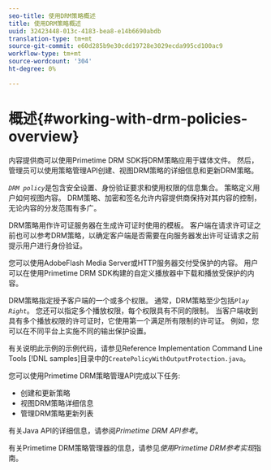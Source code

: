 ```yaml
---
seo-title: 使用DRM策略概述
title: 使用DRM策略概述
uuid: 32423448-013c-4183-bea8-e14b6690abdb
translation-type: tm+mt
source-git-commit: e60d285b9e30cdd19728e3029ecda995cd100ac9
workflow-type: tm+mt
source-wordcount: '304'
ht-degree: 0%

---
```



# 概述{#working-with-drm-policies-overview}

内容提供商可以使用Primetime DRM SDK将DRM策略应用于媒体文件。 然后，管理员可以使用策略管理API创建、视图DRM策略的详细信息和更新DRM策略。

*`DRM policy`*&#x200B;是包含安全设置、身份验证要求和使用权限的信息集合。 策略定义用户如何视图内容。 DRM策略、加密和签名允许内容提供商保持对其内容的控制，无论内容的分发范围有多广。

DRM策略用作许可证服务器在生成许可证时使用的模板。 客户端在请求许可证之前也可以参考DRM策略，以确定客户端是否需要在向服务器发出许可证请求之前提示用户进行身份验证。

您可以使用AdobeFlash Media Server或HTTP服务器交付受保护的内容。 用户可以在使用Primetime DRM SDK构建的自定义播放器中下载和播放受保护的内容。

DRM策略指定授予客户端的一个或多个权限。 通常，DRM策略至少包括&#x200B;*`Play Right`*。 您还可以指定多个播放权限，每个权限具有不同的限制。 当客户端收到具有多个播放权限的许可证时，它使用第一个满足所有限制的许可证。 例如，您可以在不同平台上实施不同的输出保护设置。

有关说明此示例的示例代码，请参见Reference Implementation Command Line Tools [!DNL samples]目录中的`CreatePolicyWithOutputProtection.java`。

您可以使用Primetime DRM策略管理API完成以下任务:

* 创建和更新策略
* 视图DRM策略详细信息
* 管理DRM策略更新列表

有关Java API的详细信息，请参阅&#x200B;*Primetime DRM API参考*。

有关Primetime DRM策略管理器的信息，请参见&#x200B;*使用Primetime DRM参考实现*&#x200B;指南。
